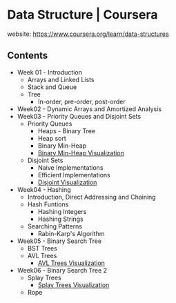 # Data Structure | Coursera
website: https://www.coursera.org/learn/data-structures
## Contents
* Week 01 - Introduction
	* Arrays and Linked Lists
	* Stack and Queue
	* Tree
		* In-order, pre-order, post-order
* Week02 - Dynamic Arrays and Amortized Analysis
* Week03 - Priority Queues and Disjoint Sets
	* Priority Queues
		* Heaps - Binary Tree
		* Heap sort
		* Binary Min-Heap
		* [Binary Min-Heap Visualization](https://www.cs.usfca.edu/~galles/visualization/Heap.html)
	* Disjoint Sets
		* Naive Implementations
		* Efficient Implementations
		* [Disjoint Visualization](https://www.cs.usfca.edu/~galles/visualization/DisjointSets.html)
* Week04 - Hashing
	* Introduction, Direct Addressing and Chaining
	* Hash Funtions
		* Hashing Integers
		* Hashing Strings
	* Searching Patterns
		* Rabin-Karp's Algorithm
* Week05 - Binary Search Tree
	* BST Trees
	* AVL Trees
		* [AVL Trees Visualization](https://www.cs.usfca.edu/~galles/visualization/AVLtree.html)
* Week06 - Binary Search Tree 2
	* Splay Trees
		* [Splay Trees Visualization](https://www.cs.usfca.edu/~galles/visualization/SplayTree.html)
	* Rope


